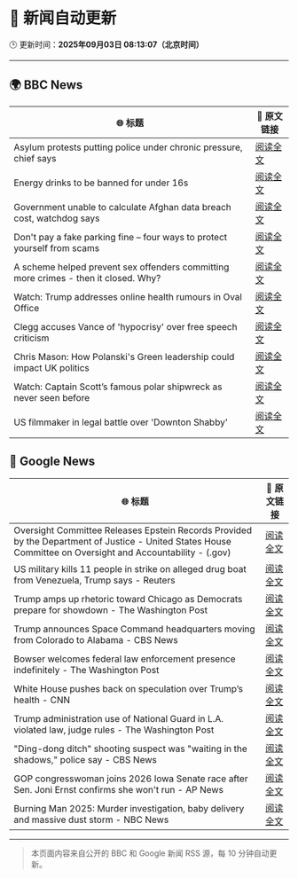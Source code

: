 # 🧠 新闻自动更新

🕒 更新时间：**2025年09月03日 08:13:07（北京时间）**

---

## 🌍 BBC News

| 🌐 标题 | 🔗 原文链接 |
|--------|-------------|
| Asylum protests putting police under chronic pressure, chief says | [阅读全文](https://www.bbc.com/news/articles/c6272r550w3o?at_medium=RSS&at_campaign=rss) |
| Energy drinks to be banned for under 16s | [阅读全文](https://www.bbc.com/news/articles/c707074qdnko?at_medium=RSS&at_campaign=rss) |
| Government unable to calculate Afghan data breach cost, watchdog says | [阅读全文](https://www.bbc.com/news/articles/cm2k25dx1z3o?at_medium=RSS&at_campaign=rss) |
| Don't pay a fake parking fine – four ways to protect yourself from scams | [阅读全文](https://www.bbc.com/news/articles/cn8438ngpe1o?at_medium=RSS&at_campaign=rss) |
| A scheme helped prevent sex offenders committing more crimes - then it closed. Why? | [阅读全文](https://www.bbc.com/news/articles/cgqnqzkg83jo?at_medium=RSS&at_campaign=rss) |
| Watch: Trump addresses online health rumours in Oval Office | [阅读全文](https://www.bbc.com/news/videos/c62724wdxzwo?at_medium=RSS&at_campaign=rss) |
| Clegg accuses Vance of 'hypocrisy' over free speech criticism | [阅读全文](https://www.bbc.com/news/articles/c2l7lg84780o?at_medium=RSS&at_campaign=rss) |
| Chris Mason: How Polanski's Green leadership could impact UK politics | [阅读全文](https://www.bbc.com/news/articles/c9d0d32q0eno?at_medium=RSS&at_campaign=rss) |
| Watch: Captain Scott’s famous polar shipwreck as never seen before | [阅读全文](https://www.bbc.com/news/articles/cpwyvyqkx9yo?at_medium=RSS&at_campaign=rss) |
| US filmmaker in legal battle over 'Downton Shabby' | [阅读全文](https://www.bbc.com/news/articles/cr4ey262365o?at_medium=RSS&at_campaign=rss) |

## 📰 Google News

| 🌐 标题 | 🔗 原文链接 |
|--------|-------------|
| Oversight Committee Releases Epstein Records Provided by the Department of Justice - United States House Committee on Oversight and Accountability - (.gov) | [阅读全文](https://news.google.com/rss/articles/CBMiuwFBVV95cUxOVy1qQUZORUV6LWVwdGZGQnhJbjlsOW5qaEhCTFVHeHBzMUhsVkFHUjlCcUxfbVZjeUNCN3pWMHAwU0xOODFmdmVwR2h2QkVGcEhWeEhsN2RNaTNuenp2S1hwRHZ6X3VCaDFoV1A3aE9sY2pwTHBWbzJTOXJMcXctRkhGVWJIZ3J2TEV4NVBkQWpIYjVTUS0yTFhwZ1o0bF9wckd0UHcyQzFPWW0xUmdxVjNSbm1QY0lNbl9V?oc=5) |
| US military kills 11 people in strike on alleged drug boat from Venezuela, Trump says - Reuters | [阅读全文](https://news.google.com/rss/articles/CBMiwgFBVV95cUxPbS1wb1VNNlFWWmZ2aVFBM3hQRHpXZGtRMmFoNjFzajhDQnlUWWcwcFVjeElod1RvMnFxbWZINzRlZ1JkVlY1enowTWZiQWxBOGFUcnRwcmV6VTZkX096OGRPN0ZQZlJPSzJvWDhFSDJsdXNyVHNkSWEtZlFJZjFBOG9IVWhVRDRObVdGN25KR0hHdU5RN0NCMkVqdTczVHVXNE9jcjdxSWV5eHZJZS0tZkxVUkRqbzY2djRvbTY3Q1NFZw?oc=5) |
| Trump amps up rhetoric toward Chicago as Democrats prepare for showdown - The Washington Post | [阅读全文](https://news.google.com/rss/articles/CBMihwFBVV95cUxQaXNITDduNUd4N3loOUhxR1N6aXZRdF9nTkxMWW1YNGRLSGRKOFdYTG9jUjlubEcyYWVYY0EzVHczLWRyTnBZNTJLcEJaSzhmUHpVMzctbnNhQnF5R3BVNXh0NHBURHpBOHVJVUJNTW5HVVNKTlRKZ0xJODc3RjdNcWpuQk1sQms?oc=5) |
| Trump announces Space Command headquarters moving from Colorado to Alabama - CBS News | [阅读全文](https://news.google.com/rss/articles/CBMikgFBVV95cUxOSk02UXExczdMWGpvT3YxbXBBc2kzUkxrYktyMERBdjRvVWQwTlZjbkdnRTRXeE5FRllHbWZlWTVqcDJuVWcxX0haWXhNdHdDT3FGS1JxbVd0M0VxaGttbmZZSnNTdVZ5Vm9NQndBak9lZ09tS0EyVVdsNWtKcVI3SzVCUlpQVUlscWxNQmplLWFWUdIBlwFBVV95cUxNRGNwcWVZeHowVDJlWERuRDAtZDl6a1FHU3d4aDUyRXQ5M1hLWS16TUxNcEY0Q2pwZ0J4VkI0RjQzS2Zudmd2VXV5VnAyX1dJWXNSSE1yZG9lSUtpQk1iVHpOUURkVG1yOC15RGxmYnJPVE9GdW9RNFc3blpfZ1RtM3dDTkt4V0hKRTk0YjVqcXJuRFBTeEtV?oc=5) |
| Bowser welcomes federal law enforcement presence indefinitely - The Washington Post | [阅读全文](https://news.google.com/rss/articles/CBMiogFBVV95cUxOSlliT2lnaVlVRmZnLXp2dW5PM2toaThsdmFSYUQ2emltLTN1bDhIdVFCeEc5NXRZa09acUQ3bkhxUzVTYVVzZlBqYWNJNi0tSU5hRjYtMExkQlBKRXdiX3FvX2VGbVZLcHRCV0tJMm9fUUUzWFFqX3VwOHo2N3RnTUZZVHBzNTljcEFoMER1VGN2bVlnQnVEeS1CTEExakpSWXc?oc=5) |
| White House pushes back on speculation over Trump’s health - CNN | [阅读全文](https://news.google.com/rss/articles/CBMifEFVX3lxTE0tbEhVTlNGNjBuOWZvQ3dZRXJVX3FpSTVySEhGWUpVcERSeXlJS1R2TXhLRWFTWDV1VzR0bHR1Qi1GdXgxUGhmZWFBT24zZzdLTUhpNFdaRjVILUppeG9uNUVHVVlUd1pkcVdoMDBXa3dkUUMzdl8yTmdoQU4?oc=5) |
| Trump administration use of National Guard in L.A. violated law, judge rules - The Washington Post | [阅读全文](https://news.google.com/rss/articles/CBMiuwFBVV95cUxQVVJYMkxNaWZldllYajkxQVdZVGQ3T2JPSnJ5cUxmY0lpZUR5LXhSNThVdURLYThwbmp3WjFzSVROZ1ZPYUhaMldsdVRjUFlTVXpTNzN0Zzl2b3hJUWJiWlZubmUyLVgyX0EzYnV6b01yYk5RMmY5Y2hybWpULWNYTWFWMW9KLUxKaGVwbTZkd3IyUFFLM2VHbEc3R3N3RUdrUlhPN21SUE92ZlYzRWM2YURJVUVHNzNKLWVn?oc=5) |
| "Ding-dong ditch" shooting suspect was "waiting in the shadows," police say - CBS News | [阅读全文](https://news.google.com/rss/articles/CBMilwFBVV95cUxPM2lvV1pWcWNwM3kzX2pBMFFOd1h6MjcyRTVuYnVXczdySXNucF9YUFV2enN4WXhPbU52STNBMkQwcmY0WTFEX3pSdkN4d3JiNkJhVzdibDY3UktYSkJEcEdxWk5LOGpIV0xSeWpxYlpPTjJhcWpQM3o5cHNSU1hNR1NjQW1teHJjRE5SSjZreVBCblUtQXlz0gGcAUFVX3lxTE5NYWtCaUc0dTNYX1doaWFTQkFuTmJkY3NXRElfVkRGOVJxXzJhRlpZd2FZdWpILU5DcjFhbzVWaG0zQW82RThBZ1dXcElXOGdFRVpvb1V0YUNISmdYWmthVmNRbUQ2VlNNOGwxMkRPSVgtZGNFWmlnS29qTXFuTUlnWldGZW9KZDhWNUVtYzhFVDBvSUw4TmhHNERlSQ?oc=5) |
| GOP congresswoman joins 2026 Iowa Senate race after Sen. Joni Ernst confirms she won't run - AP News | [阅读全文](https://news.google.com/rss/articles/CBMilgFBVV95cUxOZ3dVajVFeVhPcndFZG5CLVJINjVqbU9pT0ZBNWdLOUtEeExlYXZKSFFLRTlEaUZaYU9jQkhPYlFsYnNRRVY1VEVfd2FwS1dEWjQyZ0ZtU0w3T2RheDhaNTJBeFAxSVp2VnQ1VFlzSnZId00zN205XzNWNS1IWlI2ZmZTSVR3c2NZbHU0NV9TaFBjSEplVHc?oc=5) |
| Burning Man 2025: Murder investigation, baby delivery and massive dust storm - NBC News | [阅读全文](https://news.google.com/rss/articles/CBMizwFBVV95cUxPT2ZSXzlycks4ZXZidHNyX1RKSENRNm5STThzSlNoXzFkSkYtczF2RDkzVGJnTmZ3clZ6Sy1SbkNpRktRQUZXV04yX3dtMnY0RVFaTFdUUi1lSEh0aHBpeTNkUGphMHJnVU9YdXZ0bE5YU0FjNU9hblRDMkZ3QUNnM2tVdHVKR0NxNW5CdjNZS1RFYUxHSExsMEw2Y18yQmtSTFdFbWROVnhyQjdwaFBfQmxseEFtVkpfdFJNMG5LYUlKdkJJbjl0V2tDdFYzZ2fSAVZBVV95cUxOUVRieFFrbHJFX1hCNDZCUW9rVTNlWGJpZjZ4VVlQOTJVUE9SckNSazdPdWpDNmNqejd2b2FWcW5fR28tLVhlZmsxdlhOaGFWSndHdlBkdw?oc=5) |

---
> 本页面内容来自公开的 BBC 和 Google 新闻 RSS 源，每 10 分钟自动更新。